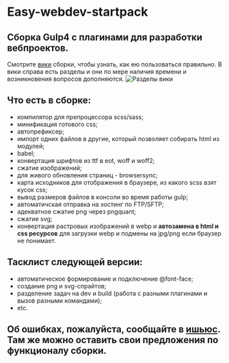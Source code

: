 <!-- @format -->

# Easy-webdev-startpack

## Сборка Gulp4 с плагинами для разработки вебпроектов.

Смотрите [вики](https://github.com/budfy/Easy-webdev-startpack/wiki) сборки, чтобы узнать, как ею пользоваться правильно. В вики справа есть разделы и они по мере наличия времени и возникновения вопросов дополняются.
![Разделы вики](http://dl3.joxi.net/drive/2020/05/30/0024/1564/1599004/04/b9d9794244.png)

## Что есть в сборке:
- компилятор для препроцессора scss/sass;
- минификация готового css;
- автопрефиксер;
- импорт одних файлов в другие, который позволяет собирать html из модулей;
- babel;
- конвертация шрифтов из ttf в eot, woff и woff2;
- сжатие изображений;
- для живого обновления страниц - browsersync;
- карта исходников для отображения в браузере, из какого scss взят кусок css;
- вывод размеров файлов в консоли во время работы gulp;
- автоматичская отправка на хостинг по FTP/SFTP;
- адекватное сжатие png через pngquant;
- сжатие svg;
- конвертация растровых изображений в webp и **автозамена в html и css ресурсов** для загрузки webp и подмены на jpg/png если браузер не понимает.

## Тасклист следующей версии:

- автоматическое формирование и подключение @font-face;
- создание png и svg-спрайтов;
- разделение задач на dev и build (работа с разными плагинами и вызов разными командами);
- etc.

## Об ошибках, пожалуйста, сообщайте в [ишьюс](https://github.com/budfy/Easy-webdev-startpack/issues). Там же можно оставить свои предложения по функционалу сборки.
